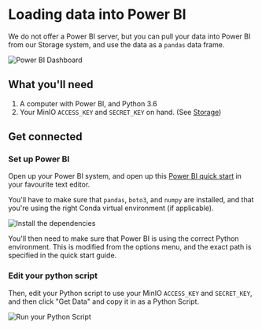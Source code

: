 # Loading data into Power BI

We do not offer a Power BI server, but you can pull your data into Power BI from
our Storage system, and use the data as a `pandas` data frame.

![Power BI Dashboard](../images/powerbi_dashboard.png)

## What you'll need

1. A computer with Power BI, and Python 3.6
2. Your MinIO `ACCESS_KEY` and `SECRET_KEY` on hand. (See
   [Storage](../index.md#storage))

## Get connected

### Set up Power BI

Open up your Power BI system, and open up this
[Power BI quick start](https://raw.githubusercontent.com/StatCan/jupyter-notebooks/master/querySQL/power_bi_quickstart.py)
in your favourite text editor.

You'll have to make sure that `pandas`, `boto3`, and `numpy` are installed, and
that you're using the right Conda virtual environment (if applicable).

![Install the dependencies](../images/powerbi_cmd_prompt.png)

You'll then need to make sure that Power BI is using the correct Python
environment. This is modified from the options menu, and the exact path is
specified in the quick start guide.

### Edit your python script

Then, edit your Python script to use your MinIO `ACCESS_KEY` and `SECRET_KEY`,
and then click "Get Data" and copy it in as a Python Script.

![Run your Python Script](../images/powerbi_python.png)
